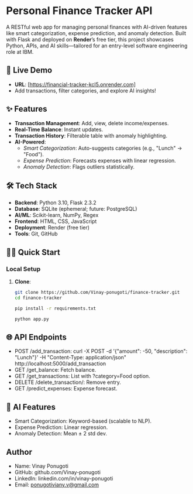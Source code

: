 # Personal Finance Tracker API

A RESTful web app for managing personal finances with AI-driven features like smart categorization, expense prediction, and anomaly detection. Built with Flask and deployed on **Render**’s free tier, this project showcases Python, APIs, and AI skills—tailored for an entry-level software engineering role at IBM.

## 🚀 Live Demo
- **URL**: [https://financial-tracker-kcl5.onrender.com]
- Add transactions, filter categories, and explore AI insights!

## ✨ Features
- **Transaction Management**: Add, view, delete income/expenses.
- **Real-Time Balance**: Instant updates.
- **Transaction History**: Filterable table with anomaly highlighting.
- **AI-Powered**:
  - *Smart Categorization*: Auto-suggests categories (e.g., "Lunch" → "Food").
  - *Expense Prediction*: Forecasts expenses with linear regression.
  - *Anomaly Detection*: Flags outliers statistically.

## 🛠️ Tech Stack
- **Backend**: Python 3.10, Flask 2.3.2
- **Database**: SQLite (ephemeral; future: PostgreSQL)
- **AI/ML**: Scikit-learn, NumPy, Regex
- **Frontend**: HTML, CSS, JavaScript
- **Deployment**: Render (free tier)
- **Tools**: Git, GitHub
## 🏃‍♂️ Quick Start

### Local Setup
1. **Clone**:
   ```bash
   git clone https://github.com/Vinay-ponugoti/finance-tracker.git
   cd finance-tracker

   pip install -r requirements.txt

   python app.py

## 🌐 API Endpoints
- POST /add_transaction: curl -X POST -d '{"amount": -50, "description": "Lunch"}' -H "Content-Type: application/json" http://localhost:5000/add_transaction
-  GET /get_balance: Fetch balance.
-  GET /get_transactions: List with ?category=Food option.
-  DELETE /delete_transaction/<id>: Remove entry.
-  GET /predict_expenses: Expense forecast.

## 🤖 AI Features
 - Smart Categorization: Keyword-based (scalable to NLP).
 - Expense Prediction: Linear regression.
 - Anomaly Detection: Mean ± 2 std dev.

## Author
- Name: Vinay Ponugoti
- GitHub: github.com/Vinay-ponugoti
- LinkedIn: linkedin.com/in/vinay-ponugoti 
- Email: ponugotiviany.v@gmail.com

